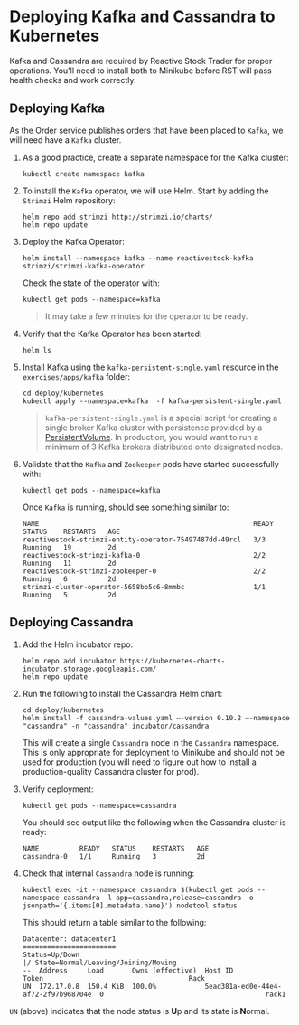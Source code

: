 # Deploying Kafka and Cassandra to Kubernetes

Kafka and Cassandra are required by Reactive Stock Trader for proper operations. You'll need to install both to Minikube before RST will pass health checks and work correctly.

## Deploying Kafka

As the Order service publishes orders that have been placed to `Kafka`, we will need have a `Kafka` cluster.

1. As a good practice, create a separate namespace for the Kafka cluster:

    ```
    kubectl create namespace kafka
    ```

2. To install the `Kafka` operator, we will use Helm. Start by adding the `Strimzi` Helm repository:

    ```
    helm repo add strimzi http://strimzi.io/charts/
    helm repo update
    ```
  
3. Deploy the Kafka Operator:

    ```
    helm install --namespace kafka --name reactivestock-kafka strimzi/strimzi-kafka-operator
    ```
    
    Check the state of the operator with:
    
    ```
    kubectl get pods --namespace=kafka
    ```
    
    > It may take a few minutes for the operator to be ready.
     
4. Verify that the Kafka Operator has been started:

    ```
    helm ls
    ```
 
5. Install Kafka using the `kafka-persistent-single.yaml` resource in the `exercises/apps/kafka` folder:

    ```
    cd deploy/kubernetes
    kubectl apply --namespace=kafka  -f kafka-persistent-single.yaml
    ```
    
    > `kafka-persistent-single.yaml` is a special script for creating a single broker Kafka cluster with persistence provided by a [PersistentVolume](https://kubernetes.io/docs/concepts/storage/persistent-volumes/). In production, you would want to run a minimum of 3 Kafka brokers distributed onto designated nodes. 
    
6. Validate that the `Kafka` and `Zookeeper` pods have started successfully with:

    ```
    kubectl get pods --namespace=kafka
    ```
    
    Once `Kafka` is running, should see something similar to:
    
    ```
    NAME                                                     READY   STATUS    RESTARTS   AGE
    reactivestock-strimzi-entity-operator-75497487dd-49rcl   3/3     Running   19         2d
    reactivestock-strimzi-kafka-0                            2/2     Running   11         2d
    reactivestock-strimzi-zookeeper-0                        2/2     Running   6          2d
    strimzi-cluster-operator-5658bb5c6-8mmbc                 1/1     Running   5          2d
    ```
## Deploying Cassandra

1. Add the Helm incubator repo:

    ```
    helm repo add incubator https://kubernetes-charts-incubator.storage.googleapis.com/
    helm repo update
    ```

2. Run the following to install the Cassandra Helm chart:

    ```
    cd deploy/kubernetes
    helm install -f cassandra-values.yaml —-version 0.10.2 —-namespace "cassandra" -n "cassandra" incubator/cassandra
    ```

    This will create a single `Cassandra` node in the `Cassandra` namespace. This is only appropriate for deployment to Minikube and should not be used for production (you will need to figure out how to install a production-quality Cassandra cluster for prod).

3. Verify deployment:

    ```
    kubectl get pods --namespace=cassandra
    ```

    You should see output like the following when the Cassandra cluster is ready:

    ```
    NAME          READY   STATUS    RESTARTS   AGE
    cassandra-0   1/1     Running   3          2d
    ```

4. Check that internal `Cassandra` node is running:

    ```
    kubectl exec -it --namespace cassandra $(kubectl get pods --namespace cassandra -l app=cassandra,release=cassandra -o jsonpath='{.items[0].metadata.name}') nodetool status
    ```

    This should return a table similar to the following:

    ```
    Datacenter: datacenter1
    =======================
    Status=Up/Down
    |/ State=Normal/Leaving/Joining/Moving
    --  Address     Load       Owns (effective)  Host ID                               Token                                    Rack
    UN  172.17.0.8  150.4 KiB  100.0%            5ead381a-ed0e-44e4-af72-2f97b968704e  0                                        rack1
    ```

  `UN` (above) indicates that the node status is **U**p and its state is **N**ormal.
